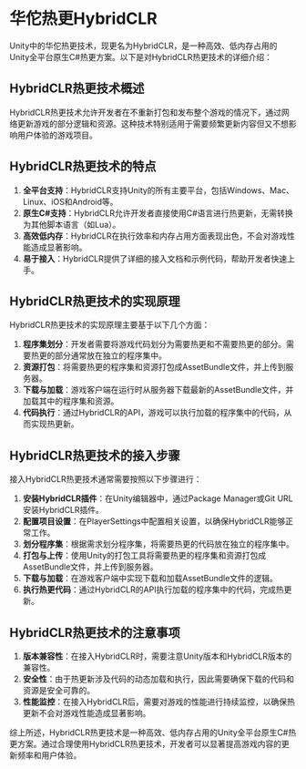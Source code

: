 # 华佗热更HybridCLR

Unity中的华佗热更技术，现更名为HybridCLR，是一种高效、低内存占用的Unity全平台原生C#热更方案。以下是对HybridCLR热更技术的详细介绍：

## HybridCLR热更技术概述

HybridCLR热更技术允许开发者在不重新打包和发布整个游戏的情况下，通过网络更新游戏的部分逻辑和资源。这种技术特别适用于需要频繁更新内容但又不想影响用户体验的游戏项目。

## HybridCLR热更技术的特点

1. **全平台支持**：HybridCLR支持Unity的所有主要平台，包括Windows、Mac、Linux、iOS和Android等。
2. **原生C#支持**：HybridCLR允许开发者直接使用C#语言进行热更新，无需转换为其他脚本语言（如Lua）。
3. **高效低内存**：HybridCLR在执行效率和内存占用方面表现出色，不会对游戏性能造成显著影响。
4. **易于接入**：HybridCLR提供了详细的接入文档和示例代码，帮助开发者快速上手。

## HybridCLR热更技术的实现原理

HybridCLR热更技术的实现原理主要基于以下几个方面：

1. **程序集划分**：开发者需要将游戏代码划分为需要热更和不需要热更的部分。需要热更的部分通常放在独立的程序集中。
2. **资源打包**：将需要热更的程序集和资源打包成AssetBundle文件，并上传到服务器。
3. **下载与加载**：游戏客户端在运行时从服务器下载最新的AssetBundle文件，并加载其中的程序集和资源。
4. **代码执行**：通过HybridCLR的API，游戏可以执行加载的程序集中的代码，从而实现热更新。

## HybridCLR热更技术的接入步骤

接入HybridCLR热更技术通常需要按照以下步骤进行：

1. **安装HybridCLR插件**：在Unity编辑器中，通过Package Manager或Git URL安装HybridCLR插件。
2. **配置项目设置**：在PlayerSettings中配置相关设置，以确保HybridCLR能够正常工作。
3. **划分程序集**：根据需求划分程序集，将需要热更的代码放在独立的程序集中。
4. **打包与上传**：使用Unity的打包工具将需要热更的程序集和资源打包成AssetBundle文件，并上传到服务器。
5. **下载与加载**：在游戏客户端中实现下载和加载AssetBundle文件的逻辑。
6. **执行热更代码**：通过HybridCLR的API执行加载的程序集中的代码，完成热更新。

## HybridCLR热更技术的注意事项

1. **版本兼容性**：在接入HybridCLR时，需要注意Unity版本和HybridCLR版本的兼容性。
2. **安全性**：由于热更新涉及代码的动态加载和执行，因此需要确保下载的代码和资源是安全可靠的。
3. **性能监控**：在接入HybridCLR后，需要对游戏的性能进行持续监控，以确保热更新不会对游戏性能造成显著影响。

综上所述，HybridCLR热更技术是一种高效、低内存占用的Unity全平台原生C#热更方案。通过合理使用HybridCLR热更技术，开发者可以显著提高游戏内容的更新频率和用户体验。